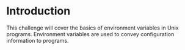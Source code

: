 # Introduction

This challenge will cover the basics of environment variables in Unix programs. Environment variables are used to convey configuration information to programs.
